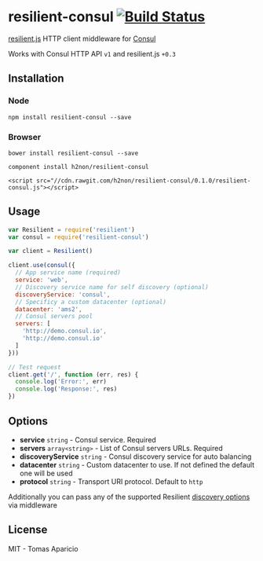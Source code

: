 # resilient-consul  [![Build Status](https://travis-ci.org/h2non/resilient-consul.svg?branch=master)](https://travis-ci.org/h2non/resilient-consul)

[resilient.js](https://github.com/resilient-http/resilient.js) HTTP client middleware for [Consul](https://www.consul.io)

Works with Consul HTTP API `v1` and resilient.js `+0.3`

## Installation

### Node

```
npm install resilient-consul --save
```

### Browser

```
bower install resilient-consul --save
```

```
component install h2non/resilient-consul
```

```
<script src="//cdn.rawgit.com/h2non/resilient-consul/0.1.0/resilient-consul.js"></script>
```

## Usage

```js
var Resilient = require('resilient')
var consul = require('resilient-consul')

var client = Resilient()

client.use(consul({
  // App service name (required)
  service: 'web',
  // Discovery service name for self discovery (optional)
  discoveryService: 'consul',
  // Specificy a custom datacenter (optional)
  datacenter: 'ams2',
  // Consul servers pool
  servers: [
    'http://demo.consul.io',
    'http://demo.consul.io'
  ]
}))

// Test request
client.get('/', function (err, res) {
  console.log('Error:', err)
  console.log('Response:', res)
})
```

## Options

- **service** `string` - Consul service. Required
- **servers** `array<string>` - List of Consul servers URLs. Required
- **discoveryService** `string` - Consul discovery service for auto balancing
- **datacenter** `string` - Custom datacenter to use. If not defined the default one will be used 
- **protocol** `string` - Transport URI protocol. Default to `http`

Additionally you can pass any of the supported Resilient [discovery options](https://github.com/resilient-http/resilient.js#discovery) via middleware

## License

MIT - Tomas Aparicio
